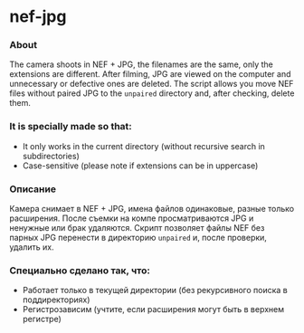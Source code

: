 # nef-jpg

### About
The camera shoots in NEF + JPG, the filenames are the same, only the extensions are different.
After filming, JPG are viewed on the computer and unnecessary or defective ones are deleted.
The script allows you move NEF files without paired JPG to the `unpaired` directory and, after checking, delete them.

### It is specially made so that:
- It only works in the current directory (without recursive search in subdirectories)
- Case-sensitive (please note if extensions can be in uppercase)


### Описание
Камера снимает в NEF + JPG, имена файлов одинаковые, разные только расширения.
После съемки на компе просматриваются JPG и ненужные или брак удаляются.
Скрипт позволяет файлы NEF без парных JPG перенести в директорию `unpaired` и, после проверки, удалить их.

### Специально сделано так, что:
- Работает только в текущей директории (без рекурсивного поиска в поддиректориях)
- Регистрозависим (учтите, если расширения могут быть в верхнем регистре)
